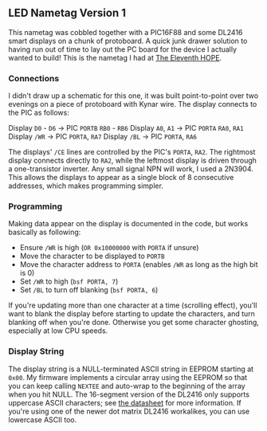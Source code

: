 LED Nametag Version 1
---------------------

This nametag was cobbled together with a PIC16F88 and some DL2416 smart displays on a chunk of protoboard. A quick junk drawer solution to having run out of time to lay out the PC board for the device I actually wanted to build! This is the nametag I had at [The Eleventh HOPE](https://hope.net).

### Connections

I didn't draw up a schematic for this one, it was built point-to-point over two evenings on a piece of protoboard with Kynar wire. The display connects to the PIC as follows:

Display `D0` - `D6` -> PIC `PORTB` `RB0` - `RB6`
Display `A0`, `A1` -> PIC `PORTA` `RA0`, `RA1`
Display `/WR` -> PIC `PORTA`, `RA7`
Display `/BL` -> PIC `PORTA`, `RA6`

The displays' `/CE` lines are controlled by the PIC's `PORTA`, `RA2`. The rightmost display connects directly to `RA2`, while the leftmost display is driven through a one-transistor inverter. Any small signal NPN will work, I used a 2N3904. This allows the displays to appear as a single block of 8 consecutive addresses, which makes programming simpler.

### Programming

Making data appear on the display is documented in the code, but works basically as following:

* Ensure `/WR` is high (`OR 0x10000000` with `PORTA` if unsure)
* Move the character to be displayed to `PORTB`
* Move the character address to `PORTA` (enables `/WR` as long as the high bit is 0)
* Set `/WR` to high (`bsf PORTA, 7`)
* Set `/BL` to turn off blanking (`bsf PORTA, 6`)

If you're updating more than one character at a time (scrolling effect), you'll want to blank the display before starting to update the characters, and turn blanking off when you're done. Otherwise you get some character ghosting, especially at low CPU speeds.

### Display String

The display string is a NULL-terminated ASCII string in EEPROM starting at `0x00`. My firmware implements a circular array using the EEPROM so that you can keep calling `NEXTEE` and auto-wrap to the beginning of the array when you hit NULL. The 16-segment version of the DL2416 only supports uppercase ASCII characters; see [the datasheet](https://github.com/chapmajs/nametag/blob/master/datasheets/DL2416.pdf) for more information. If you're using one of the newer dot matrix DL2416 workalikes, you can use lowercase ASCII too.